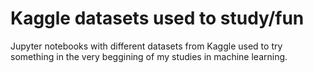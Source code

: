 # Kaggle datasets used to study/fun

Jupyter notebooks with different datasets from Kaggle used to try something 
in the very beggining of my studies in machine learning.

